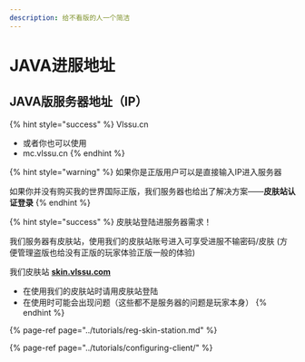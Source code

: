 ```yaml
---
description: 给不看版的人一个简洁
---
```


# JAVA进服地址

## JAVA版服务器地址（IP）

{% hint style="success" %}
Vlssu.cn

* 或者你也可以使用
* mc.vlssu.cn
{% endhint %}

{% hint style="warning" %}
如果你是正版用户可以是直接输入IP进入服务器

如果你并没有购买我的世界国际正版，我们服务器也给出了解决方案——**皮肤站认证登录**
{% endhint %}

{% hint style="success" %}
皮肤站登陆进服务器需求！

我们服务器有皮肤站，使用我们的皮肤站账号进入可享受进服不输密码/皮肤   \(方便管理盗版也给没有正版的玩家体验正版一般的体验\)

我们皮肤站 [**skin.vlssu.com**](https://skin.vlssu.com/)

* 在使用我们的皮肤站时请用皮肤站登陆
* 在使用时可能会出现问题（这些都不是服务器的问题是玩家本身）
{% endhint %}

{% page-ref page="../tutorials/reg-skin-station.md" %}

{% page-ref page="../tutorials/configuring-client/" %}

